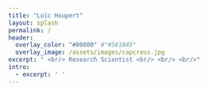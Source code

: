 ```yaml
---
title: "Loïc Houpert"
layout: splash
permalink: /
header:
  overlay_color: "#00000" #"#581845"
  overlay_image: /assets/images/capcreus.jpg
excerpt: " <br/> Research Scientist <br/> <br/> <br/>"
intro:
  - excerpt: ' '
---
```

